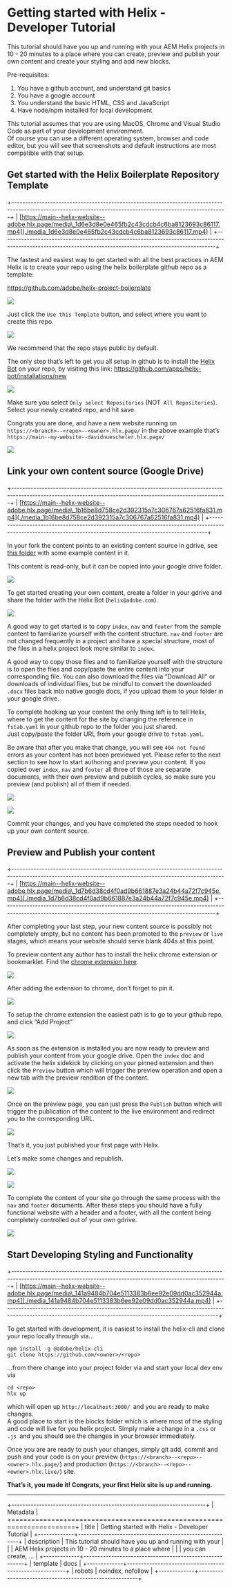 # Getting started with Helix - Developer Tutorial

This tutorial should have you up and running with your AEM Helix projects in 10 - 20 minutes to a place where you can create, preview and publish your own content and create your styling and add new blocks.

Pre-requisites:

1.  You have a github account, and understand git basics
2.  You have a google account
3.  You understand the basic HTML, CSS and JavaScript
4.  Have node/npm installed for local development

This tutorial assumes that you are using MacOS, Chrome and Visual Studio Code as part of your development environment.  
Of course you can use a different operating system, browser and code editor, but you will see that screenshots and default instructions are most compatible with that setup.

## Get started with the Helix Boilerplate Repository Template

+-----------------------------------------------------------------------------------------------------------------------------------------------------------+
| [https://main--helix-website--adobe.hlx.page/media\_1d6e3d8e0e465fb2c43cdcb4c6ba8123693c86117.mp4](./media_1d6e3d8e0e465fb2c43cdcb4c6ba8123693c86117.mp4) |
+-----------------------------------------------------------------------------------------------------------------------------------------------------------+

The fastest and easiest way to get started with all the best practices in AEM Helix is to create your repo using the helix boilerplate github repo as a template:

<https://github.com/adobe/helix-project-boilerplate>

![][image0]

Just click the `Use this Template` button, and select where you want to create this repo.

![][image1]

We recommend that the repo stays public by default.

The only step that’s left to get you all setup in github is to install the [Helix Bot](https://github.com/apps/helix-bot) on your repo, by visiting this link: <https://github.com/apps/helix-bot/installations/new>

![][image2]

Make sure you select `Only select Repositories` (NOT` All Repositories`).  
Select your newly created repo, and hit save.

Congrats you are done, and have a new website running on `https://<branch>--<repo>--<owner>.hlx.page/` in the above example that’s `https://main--my-website--davidnuescheler.hlx.page/`

![][image3]

## Link your own content source (Google Drive)

+-----------------------------------------------------------------------------------------------------------------------------------------------------------+
| [https://main--helix-website--adobe.hlx.page/media\_1b16be8d758ce2d392315a7c306767a62516fa831.mp4](./media_1b16be8d758ce2d392315a7c306767a62516fa831.mp4) |
+-----------------------------------------------------------------------------------------------------------------------------------------------------------+

In your fork the content points to an existing content source in gdrive, see [this folder](https://drive.google.com/drive/folders/1MGzOt7ubUh3gu7zhZIPb7R7dyRzG371j) with some example content in it.

This content is read-only, but it can be copied into your google drive folder.

![][image4]

To get started creating your own content, create a folder in your gdrive and share the folder with the Helix Bot (`helix@adobe.com`).

![][image5]

A good way to get started is to copy `index`, `nav` and `footer` from the sample content to familiarize yourself with the content structure. `nav` and `footer` are not changed frequently in a project and have a special structure, most of the files in a helix project look more similar to `index`.

A good way to copy those files and to familiarize yourself with the structure is to open the files and copy/paste the entire content into your corresponding file. You can also download the files via “Download All” or downloads of individual files, but be mindful to convert the downloaded `.docx` files back into native google docs, if you upload them to your folder in your google drive.

To complete hooking up your content the only thing left is to tell Helix, where to get the content for the site by changing the reference in `fstab.yaml` in your github repo to the folder you just shared.  
Just copy/paste the folder URL from your google drive to `fstab.yaml`.

Be aware that after you make that change, you will see `404 not found `errors as your content has not been previewed yet. Please refer to the next section to see how to start authoring and preview your content. If you copied over `index`, `nav` and `footer` all three of those are separate documents, with their own preview and publish cycles, so make sure you preview (and publish) all of them if needed.

![][image6]

![][image7]

Commit your changes, and you have completed the steps needed to hook up your own content source.

## Preview and Publish your content

+-----------------------------------------------------------------------------------------------------------------------------------------------------------+
| [https://main--helix-website--adobe.hlx.page/media\_1d7b6d38cd4f0ad9b661887e3a24b44a72f7c945e.mp4](./media_1d7b6d38cd4f0ad9b661887e3a24b44a72f7c945e.mp4) |
+-----------------------------------------------------------------------------------------------------------------------------------------------------------+

After completing your last step, your new content source is possibly not completely empty, but no content has been promoted to the `preview` or `live `stages, which means your website should serve blank 404s at this point.

To preview content any author has to install the helix chrome extension or bookmarklet. Find the [chrome extension here](https://chrome.google.com/webstore/detail/helix-sidekick-beta/ccfggkjabjahcjoljmgmklhpaccedipo).

![][image8]

After adding the extension to chrome, don’t forget to pin it.

![][image9]

To setup the chrome extension the easiest path is to go to your github repo, and click “Add Project”

![][image10]

As soon as the extension is installed you are now ready to preview and publish your content from your google drive. Open the `index` doc and activate the helix sidekick by clicking on your pinned extension and then click the `Preview` button which will trigger the preview operation and open a new tab with the preview rendition of the content.

![][image11]

Once on the preview page, you can just press the `Publish` button which will trigger the publication of the content to the live environment and redirect you to the corresponding URL.

![][image12]

That’s it, you just published your first page with Helix.

Let’s make some changes and republish.

![][image13]

![][image14]

To complete the content of your site go through the same process with the `nav` and `footer` documents. After these steps you should have a fully functional website with a header and a footer, with all the content being completely controlled out of your own gdrive.

![][image15]

## Start Developing Styling and Functionality

+-----------------------------------------------------------------------------------------------------------------------------------------------------------+
| [https://main--helix-website--adobe.hlx.page/media\_141a9484b704e5113383b6ee92e09dd0ac352944a.mp4](./media_141a9484b704e5113383b6ee92e09dd0ac352944a.mp4) |
+-----------------------------------------------------------------------------------------------------------------------------------------------------------+

To get started with development, it is easiest to install the helix-cli and clone your repo locally through via…

```
npm install -g @adobe/helix-cli
git clone https://github.com/<owner>/<repo>
```

…from there change into your project folder via and start your local dev env via

```
cd <repo>
hlx up
```

which will open up `http://localhost:3000/ `and you are ready to make changes.  
A good place to start is the blocks folder which is where most of the styling and code will live for you helix project. Simply make a change in a `.css` or `.js `and you should see the changes in your browser immediately.

Once you are are ready to push your changes, simply git add, commit and push and your code is on your preview (`https://<branch>--<repo>--<owner>.hlx.page/`) and production (`https://<branch>--<repo>--<owner>.hlx.live/`) site.

**That’s it, you made it! Congrats, your first Helix site is up and running.**

---

+----------------------------------------------------------------------+
| Metadata                                                             |
+=============+========================================================+
| title       | Getting started with Helix - Developer Tutorial        |
+-------------+--------------------------------------------------------+
| description | This tutorial should have you up and running with your |
|             | AEM Helix projects in 10 - 20 minutes to a place where |
|             | you can create, ...                                    |
+-------------+--------------------------------------------------------+
| template    | docs                                                   |
+-------------+--------------------------------------------------------+
| robots      | noindex, nofollow                                      |
+-------------+--------------------------------------------------------+

[image0]: ./media_165bab297e15a33f4742a4f20d8e0a3c3ba42511a.png?width=750&format=png&optimize=medium

[image1]: ./media_15a342b8fddee4d58a6b5cdda64c13e785525a366.png?width=750&format=png&optimize=medium

[image2]: ./media_15c1f25fc4f11bd34bb63ea9f0c99974be835b484.png?width=750&format=png&optimize=medium

[image3]: ./media_1ea0bbbcde0c84f710fa79b6a08a2f146935aaa45.png?width=750&format=png&optimize=medium

[image4]: ./media_1f81f632a43133455d59aa16af3b48cf1eee5a773.png?width=750&format=png&optimize=medium

[image5]: ./media_1a25f536986e81a9ec28e8a67e30ea6dc145e79e0.png?width=750&format=png&optimize=medium

[image6]: ./media_1e7b9c243af2a857d0a431b20f07aadf2f9bfe562.png?width=750&format=png&optimize=medium

[image7]: ./media_19cdf2c1a7b5f93389828aa8de3660d85b7865a9f.png?width=750&format=png&optimize=medium

[image8]: ./media_1b86a3e704dd233972cce318e83a6dda44a787c1f.png?width=750&format=png&optimize=medium

[image9]: ./media_1d7c76f6d5d0e2a5df540a25b77a8aefabfcd2e11.png?width=750&format=png&optimize=medium

[image10]: ./media_158e5a49d59d14ad8f8259665927f11ee18fcae09.png?width=750&format=png&optimize=medium

[image11]: ./media_161153232e3285a7eae3c82b903746c36e49ef8cc.png?width=750&format=png&optimize=medium

[image12]: ./media_19b6d313a098d6d8540a745e9ba4a82b1a2f1b801.png?width=750&format=png&optimize=medium

[image13]: ./media_1f6d66a54054c71b66bc67421a131c30d7490114c.png?width=750&format=png&optimize=medium

[image14]: ./media_1eba5dc6a44e0bb0b869153ad2b79b1904d5bdc07.png?width=750&format=png&optimize=medium

[image15]: ./media_172de918ec54e4a5f2267f64f63218b1ef0bf066b.png?width=750&format=png&optimize=medium
